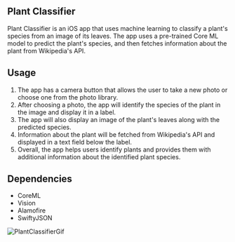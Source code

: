 ## Plant Classifier
Plant Classifier is an iOS app that uses machine learning to classify a plant's species from an image of its leaves. The app uses a pre-trained Core ML model to predict the plant's species, and then fetches information about the plant from Wikipedia's API.

## Usage
1. The app has a camera button that allows the user to take a new photo or choose one from the photo library.
2. After choosing a photo, the app will identify the species of the plant in the image and display it in a label.
3. The app will also display an image of the plant's leaves along with the predicted species.
4. Information about the plant will be fetched from Wikipedia's API and displayed in a text field below the label.
5. Overall, the app helps users identify plants and provides them with additional information about the identified plant species.

## Dependencies
* CoreML
* Vision
* Alamofire
* SwiftyJSON

![PlantClassifierGif](https://user-images.githubusercontent.com/47936815/235880579-c7a70a23-52f3-4c28-8331-1f93d4c4b522.gif)
